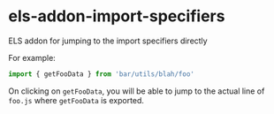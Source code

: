 # els-addon-import-specifiers
ELS addon for jumping to the import specifiers directly

For example:

```js
import { getFooData } from 'bar/utils/blah/foo'
```
On clicking on `getFooData`, you will be able to jump to the actual line of `foo.js` where `getFooData` is exported.

